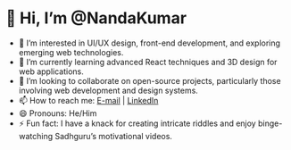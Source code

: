 # 👋 Hi, I’m @NandaKumar

- 👀 I’m interested in UI/UX design, front-end development, and exploring emerging web technologies.
- 🌱 I’m currently learning advanced React techniques and 3D design for web applications.
- 💞️ I’m looking to collaborate on open-source projects, particularly those involving web development and design systems.
- 📫 How to reach me: [E-mail](mailto:royalnandakumar@gmail.com) | [LinkedIn](https://www.linkedin.com/in/kasetty-nanda-kumar)
- 😄 Pronouns: He/Him
- ⚡ Fun fact: I have a knack for creating intricate riddles and enjoy binge-watching Sadhguru’s motivational videos.
